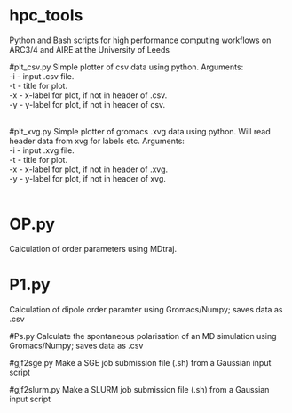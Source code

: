 # hpc_tools
Python and Bash scripts for high performance computing workflows on ARC3/4 and AIRE at the University of Leeds

#plt_csv.py
Simple plotter of csv data using python. Arguments:<br>-i - input .csv file.<br>-t - title for plot.<br>-x - x-label for plot, if not in header of .csv.<br>-y - y-label for plot, if not in header of csv.<br><br>

#plt_xvg.py
Simple plotter of gromacs .xvg data using python. Will read header data from xvg for labels etc. Arguments:<br>-i - input .xvg file.<br>-t - title for plot.<br>-x - x-label for plot, if not in header of .xvg.<br>-y - y-label for plot, if not in header of xvg.<br><br>

# OP.py
Calculation of order parameters using MDtraj.

# P1.py
Calculation of <P1> dipole order paramter using Gromacs/Numpy; saves data as .csv

#Ps.py
Calculate the spontaneous polarisation of an MD simulation using Gromacs/Numpy; saves data as .csv

#gjf2sge.py
Make a SGE job submission file (.sh) from a Gaussian input script

#gjf2slurm.py
Make a SLURM job submission file (.sh) from a Gaussian input script
